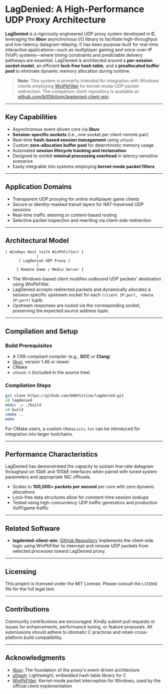 # LagDenied: A High-Performance UDP Proxy Architecture

**LagDenied** is a rigorously engineered UDP proxy system developed in **C**, leveraging the **libuv** asynchronous I/O library to facilitate high-throughput and low-latency datagram relaying. It has been purpose-built for real-time interactive applications—such as multiplayer gaming and voice-over-IP (VoIP) systems—where timing constraints and predictable delivery pathways are essential. LagDenied is architected around a **per-session socket model**, an efficient **lock-free hash table**, and a **preallocated buffer pool** to eliminate dynamic memory allocation during runtime.

> **Note:** This system is primarily intended for integration with Windows clients employing [WinPkFilter](https://www.ntkernel.com/winpkfilter/) for kernel-mode UDP packet redirection. The companion client repository is available at: [github.com/b00tkitism/lagdenied-client-win](https://github.com/b00tkitism/lagdenied-client-win).

---

## Key Capabilities

* Asynchronous event-driven core via **libuv**
* **Session-specific sockets** (i.e., one socket per client-remote pair)
* Real-time **hash-based session management** using `uthash`
* Custom **zero-allocation buffer pool** for deterministic memory usage
* Automated **session lifecycle tracking and reclamation**
* Designed to exhibit **minimal processing overhead** in latency-sensitive scenarios
* Easily integrable into systems employing **kernel-mode packet filters**

---

## Application Domains

* Transparent UDP proxying for online multiplayer game clients
* Secure or identity-masked transit layers for NAT-traversed UDP sessions
* Real-time traffic steering or content-based routing
* Selective packet inspection and rewriting via client-side redirection

---

## Architectural Model

```
[ Windows Host (with WinPkFilter) ]
              |
      [ LagDenied UDP Proxy ]
              |
     [ Remote Game / Media Server ]
```

* The Windows-based client modifies outbound UDP packets' destination using WinPkFilter.
* LagDenied accepts redirected packets and dynamically allocates a session-specific upstream socket for each `(client IP:port, remote IP:port)` tuple.
* Upstream responses are routed via the corresponding socket, preserving the expected source address tuple.

---

## Compilation and Setup

### Build Prerequisites

* A C99-compliant compiler (e.g., **GCC** or **Clang**)
* [libuv](https://github.com/libuv/libuv), version 1.46 or newer
* CMake
* `uthash.h` (included in the source tree)

### Compilation Steps

```bash
git clone https://github.com/b00tkitism/lagdenied.git
cd lagdenied
mkdir -p ./build
cd build
cmake ..
make
```

For CMake users, a custom `CMakeLists.txt` can be introduced for integration into larger toolchains.

---

## Performance Characteristics

LagDenied has demonstrated the capacity to sustain line-rate datagram throughput on 1GbE and 10GbE interfaces when paired with tuned system parameters and appropriate NIC offloads.

* Scales to **100,000+ packets per second** per core with zero dynamic allocations
* Lock-free data structures allow for constant-time session lookups
* Tested using high-concurrency UDP traffic generators and production VoIP/game traffic

---

## Related Software

* **lagdenied-client-win**: [GitHub Repository](https://github.com/b00tkitism/lagdenied-client-win)
  Implements the client-side logic using WinPkFilter to intercept and reroute UDP packets from selected processes toward LagDenied proxy.

---

## Licensing

This project is licensed under the MIT License. Please consult the `LICENSE` file for the full legal text.

---

## Contributions

Community contributions are encouraged. Kindly submit pull requests or issues for enhancements, performance tuning, or feature proposals. All submissions should adhere to idiomatic C practices and retain cross-platform build compatibility.

---

## Acknowledgments

* [libuv](https://github.com/libuv/libuv): The foundation of the proxy's event-driven architecture
* [uthash](https://troydhanson.github.io/uthash/): Lightweight, embedded hash table library for C
* [WinPkFilter](https://www.ntkernel.com/winpkfilter/): Kernel-mode packet interception for Windows, used by the official client implementation
